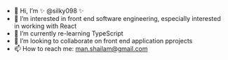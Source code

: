 - 👋 Hi, I’m ✨ @silky098 ✨ 
- 👀 I’m interested in front end software engineering, especially interested in working with React
- 🌱 I’m currently re-learning TypeScript
- 💞️ I’m looking to collaborate on front end application pprojects
- 📫 How to reach me: man.shailam@gmail.com

<!---
silky098/silky098 is a ✨ special ✨ repository because its `README.md` (this file) appears on your GitHub profile.
You can click the Preview link to take a look at your changes.
--->
